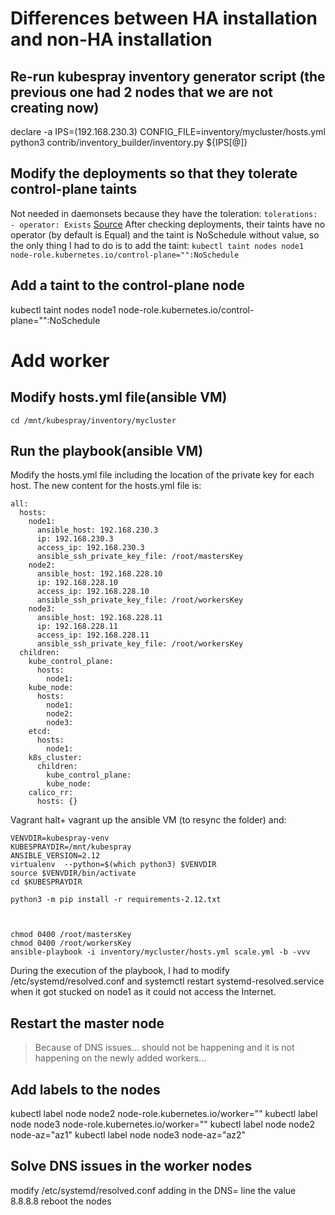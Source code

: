 # Differences between HA installation and non-HA installation

## Re-run kubespray inventory generator script (the previous one had 2 nodes that we are not creating now)
declare -a IPS=(192.168.230.3)
CONFIG_FILE=inventory/mycluster/hosts.yml python3 contrib/inventory_builder/inventory.py ${IPS[@]}


## Modify the deployments so that they tolerate control-plane taints
Not needed in daemonsets because they have the toleration:
``
      tolerations:
      - operator: Exists
``
[Source](https://kubernetes.io/docs/concepts/scheduling-eviction/taint-and-toleration/)
After checking deployments, their taints have no operator (by default is Equal) and the taint is NoSchedule without value, so the only thing I had to do is to add the taint:
``kubectl taint nodes node1 node-role.kubernetes.io/control-plane="":NoSchedule``

## Add a taint to the control-plane node
kubectl taint nodes node1 node-role.kubernetes.io/control-plane="":NoSchedule


# Add worker

## Modify hosts.yml file(ansible VM)
``cd /mnt/kubespray/inventory/mycluster``

## Run the playbook(ansible VM)
Modify the hosts.yml file including the location of the private key for each host. 
The new content for the hosts.yml file is:
```
all:
  hosts:
    node1:
      ansible_host: 192.168.230.3
      ip: 192.168.230.3
      access_ip: 192.168.230.3
      ansible_ssh_private_key_file: /root/mastersKey
    node2:
      ansible_host: 192.168.228.10
      ip: 192.168.228.10
      access_ip: 192.168.228.10
      ansible_ssh_private_key_file: /root/workersKey
    node3:
      ansible_host: 192.168.228.11
      ip: 192.168.228.11
      access_ip: 192.168.228.11
      ansible_ssh_private_key_file: /root/workersKey
  children:
    kube_control_plane:
      hosts:
        node1:
    kube_node:
      hosts:
        node1:
        node2: 
        node3:
    etcd:
      hosts:
        node1:
    k8s_cluster:
      children:
        kube_control_plane:
        kube_node:
    calico_rr:
      hosts: {}
```

Vagrant halt+ vagrant up the ansible VM (to resync the folder) and:
```
VENVDIR=kubespray-venv
KUBESPRAYDIR=/mnt/kubespray
ANSIBLE_VERSION=2.12
virtualenv  --python=$(which python3) $VENVDIR
source $VENVDIR/bin/activate
cd $KUBESPRAYDIR

python3 -m pip install -r requirements-2.12.txt



chmod 0400 /root/mastersKey
chmod 0400 /root/workersKey
ansible-playbook -i inventory/mycluster/hosts.yml scale.yml -b -vvv
```

During the execution of the playbook, I had to modify /etc/systemd/resolved.conf and systemctl restart systemd-resolved.service when it got stucked on node1 as it could not access the Internet. 

## Restart the master node
> Because of DNS issues...  should not be happening and it is not happening on the newly added workers...

## Add labels to the nodes
kubectl label node node2 node-role.kubernetes.io/worker=""
kubectl label node node3 node-role.kubernetes.io/worker=""
kubectl label node node2 node-az="az1"
kubectl label node node3 node-az="az2"

## Solve DNS issues in the worker nodes
modify /etc/systemd/resolved.conf adding in the DNS= line the value 8.8.8.8
reboot the nodes